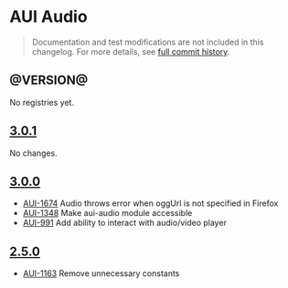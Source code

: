 # AUI Audio

> Documentation and test modifications are not included in this changelog. For more details, see [full commit history](https://github.com/liferay/alloy-ui/commits/master/src/aui-audio).

## @VERSION@

No registries yet.

## [3.0.1](https://github.com/liferay/alloy-ui/releases/tag/3.0.1)

No changes.

## [3.0.0](https://github.com/liferay/alloy-ui/releases/tag/3.0.0)

* [AUI-1674](https://issues.liferay.com/browse/AUI-1674) Audio throws error when oggUrl is not specified in Firefox
* [AUI-1348](https://issues.liferay.com/browse/AUI-1348) Make aui-audio module accessible
* [AUI-991](https://issues.liferay.com/browse/AUI-991) Add ability to interact with audio/video player

## [2.5.0](https://github.com/liferay/alloy-ui/releases/tag/2.5.0)

* [AUI-1163](https://issues.liferay.com/browse/AUI-1163) Remove unnecessary constants